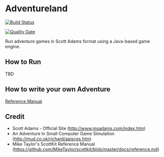 # Adventureland

[![Build Status](https://travis-ci.org/mphartman/adventureland.svg?branch=master)](https://travis-ci.org/mphartman/adventureland)

[![Quality Gate](https://sonarcloud.io/api/project_badges/measure?project=hartman.games%3Aadventureland&metric=alert_status)](https://sonarcloud.io/api/project_badges/measure?project=hartman.games%3Aadventureland&metric=alert_status)


Run adventure games in Scott Adams format using a Java-based game engine. 

## How to Run

TBD


## How to write your own Adventure

[Reference Manual](docs/reference.md)


## Credit

* Scott Adams - Official Site (http://www.msadams.com/index.htm)
* An Adventure In Small Computer Game Simulation (http://mud.co.uk/richard/aaiscgs.htm)
* Mike Taylor's ScottKit Reference Manual (https://github.com/MikeTaylor/scottkit/blob/master/docs/reference.md)
